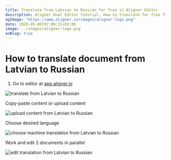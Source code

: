 ```yaml
---
title: Translate from Latvian to Russian for free in Aligner Editor
description: Aligner Dual Editor Tutorial. How to translate for free from Latvian to Russian. Aligner is multilingual document management platform. 
ogImage: "https://www.aligner.io/images/aligner-logo.png"
date: 2020-05-06T07:09:21+03:00
image: ../images/aligner-logo.png
onBlog: true
---
```


# How to translate document from Latvian to Russian

1. Go to editor at [app.aligner.io](https://app.aligner.io "Aligner App web page")

![translate from Latvian to Russian](../aligner-blank-editor.png "translate from Latvian to Russian")

Copy-paste content or upload content

![upload content from Latvian to Russian](../aligner-uploaded-document.png "upload content from Latvian to Russian")

Choose desired language

![choose machine translation from Latvian to Russian](../aligner-language-dropdown.png "choose machine translation from Latvian to Russian")

Work and edit 2 documents in parallel

![edit translation from Latvian to Russian](../aligner-double-sitded-editor.png "edit translation from Latvian to Russian")

